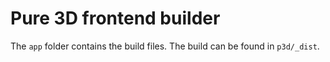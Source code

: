 # Pure 3D frontend builder

The `app` folder contains the build files. The build can be found in `p3d/_dist`.


